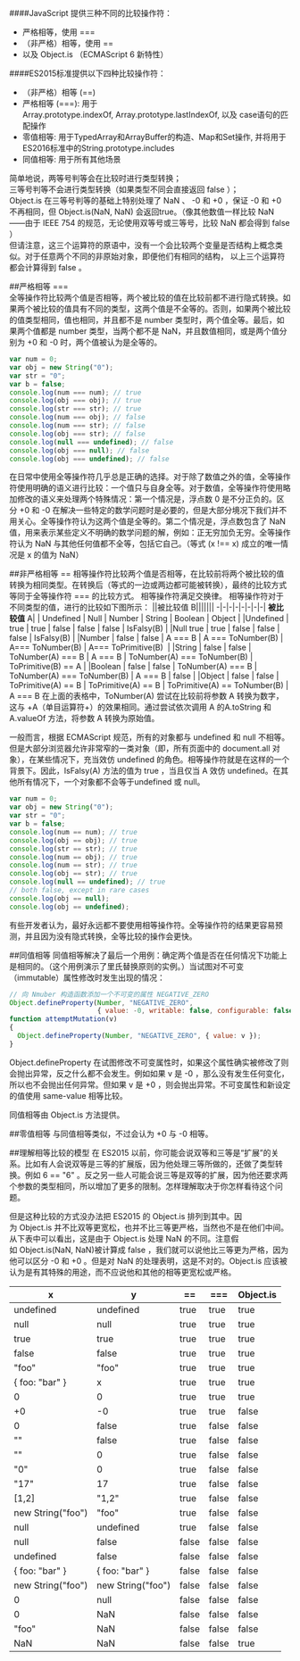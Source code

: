 ####JavaScript 提供三种不同的比较操作符：
* 严格相等，使用 ===
* （非严格）相等，使用 ==
* 以及 Object.is （ECMAScript 6 新特性）

####ES2015标准提供以下四种比较操作符：
* （非严格）相等 (==)
* 严格相等 (===): 用于Array.prototype.indexOf, Array.prototype.lastIndexOf, 以及 case语句的匹配操作
* 零值相等: 用于TypedArray和ArrayBuffer的构造、Map和Set操作, 并将用于ES2016标准中的String.prototype.includes
* 同值相等: 用于所有其他场景

简单地说，两等号判等会在比较时进行类型转换；  
三等号判等不会进行类型转换（如果类型不同会直接返回 false ）；  
Object.is 在三等号判等的基础上特别处理了 NaN 、 -0 和 +0 ，保证 -0 和 +0 不再相同，但 Object.is(NaN, NaN) 会返回true。（像其他数值一样比较 NaN ——由于 IEEE 754 的规范，无论使用双等号或三等号，比较 NaN 都会得到 false ）  
但请注意，这三个运算符的原语中，没有一个会比较两个变量是否结构上概念类似。对于任意两个不同的非原始对象，即便他们有相同的结构， 以上三个运算符都会计算得到 false 。

##严格相等 ===  
全等操作符比较两个值是否相等，两个被比较的值在比较前都不进行隐式转换。如果两个被比较的值具有不同的类型，这两个值是不全等的。否则，如果两个被比较的值类型相同，值也相同，并且都不是 number 类型时，两个值全等。最后，如果两个值都是 number 类型，当两个都不是 NaN，并且数值相同，或是两个值分别为 +0 和 -0 时，两个值被认为是全等的。
```javascript
var num = 0;
var obj = new String("0");
var str = "0";
var b = false;
console.log(num === num); // true
console.log(obj === obj); // true
console.log(str === str); // true
console.log(num === obj); // false
console.log(num === str); // false
console.log(obj === str); // false
console.log(null === undefined); // false
console.log(obj === null); // false
console.log(obj === undefined); // false
```
在日常中使用全等操作符几乎总是正确的选择。对于除了数值之外的值，全等操作符使用明确的语义进行比较：一个值只与自身全等。对于数值，全等操作符使用略加修改的语义来处理两个特殊情况：第一个情况是，浮点数 0 是不分正负的。区分 +0 和 -0 在解决一些特定的数学问题时是必要的，但是大部分境况下我们并不用关心。全等操作符认为这两个值是全等的。第二个情况是，浮点数包含了 NaN 值，用来表示某些定义不明确的数学问题的解，例如：正无穷加负无穷。全等操作符认为 NaN 与其他任何值都不全等，包括它自己。（等式 (x !== x) 成立的唯一情况是 x 的值为 NaN）

##非严格相等 ==
相等操作符比较两个值是否相等，在比较前将两个被比较的值转换为相同类型。在转换后（等式的一边或两边都可能被转换），最终的比较方式等同于全等操作符 === 的比较方式。 相等操作符满足交换律。
相等操作符对于不同类型的值，进行的比较如下图所示：
||被比较值 B|||||||
-|-|-|-|-|-|-|-|
**被比较值** A| | Undefined | Null | Number | String | Boolean | Object
|	|Undefined | true |	true | false | false | false | IsFalsy(B)
| |Null	true | true | false | false | false | IsFalsy(B)
| |Number | false | false | A === B | A === ToNumber(B) | A=== ToNumber(B) |  A=== ToPrimitive(B) 
| |String | false | false | ToNumber(A) === B | A === B | ToNumber(A) === ToNumber(B) | ToPrimitive(B) == A
| |Boolean | false | false | ToNumber(A) === B | ToNumber(A) === ToNumber(B) | A === B | false
| |Object | false | false | ToPrimitive(A) == B | ToPrimitive(A) == B | ToPrimitive(A) == ToNumber(B) | A === B
在上面的表格中，ToNumber(A) 尝试在比较前将参数 A 转换为数字，这与 +A（单目运算符+）的效果相同。通过尝试依次调用 A 的A.toString 和 A.valueOf 方法，将参数 A 转换为原始值。

一般而言，根据 ECMAScript 规范，所有的对象都与 undefined 和 null 不相等。但是大部分浏览器允许非常窄的一类对象（即，所有页面中的 document.all 对象），在某些情况下，充当效仿 undefined 的角色。相等操作符就是在这样的一个背景下。因此，IsFalsy(A) 方法的值为 true ，当且仅当 A 效仿 undefined。在其他所有情况下，一个对象都不会等于undefined 或 null。
```javascript
var num = 0;
var obj = new String("0");
var str = "0";
var b = false;
console.log(num == num); // true
console.log(obj == obj); // true
console.log(str == str); // true
console.log(num == obj); // true
console.log(num == str); // true
console.log(obj == str); // true
console.log(null == undefined); // true
// both false, except in rare cases
console.log(obj == null);
console.log(obj == undefined);
```
有些开发者认为，最好永远都不要使用相等操作符。全等操作符的结果更容易预测，并且因为没有隐式转换，全等比较的操作会更快。

##同值相等
同值相等解决了最后一个用例：确定两个值是否在任何情况下功能上是相同的。（这个用例演示了里氏替换原则的实例。）当试图对不可变（immutable）属性修改时发生出现的情况：
```javascript
// 向 Nmuber 构造函数添加一个不可变的属性 NEGATIVE_ZERO
Object.defineProperty(Number, "NEGATIVE_ZERO",
                      { value: -0, writable: false, configurable: false, enumerable: false });
function attemptMutation(v)
{
  Object.defineProperty(Number, "NEGATIVE_ZERO", { value: v });
}
```
Object.defineProperty 在试图修改不可变属性时，如果这个属性确实被修改了则会抛出异常，反之什么都不会发生。例如如果 v 是 -0 ，那么没有发生任何变化，所以也不会抛出任何异常。但如果 v 是 +0 ，则会抛出异常。不可变属性和新设定的值使用 same-value 相等比较。

同值相等由 Object.is 方法提供。

##零值相等
与同值相等类似，不过会认为 +0 与 -0 相等。

##理解相等比较的模型
在 ES2015 以前，你可能会说双等和三等是“扩展”的关系。比如有人会说双等是三等的扩展版，因为他处理三等所做的，还做了类型转换。例如 6 == "6" 。反之另一些人可能会说三等是双等的扩展，因为他还要求两个参数的类型相同，所以增加了更多的限制。怎样理解取决于你怎样看待这个问题。

但是这种比较的方式没办法把 ES2015 的 Object.is 排列到其中。因为 Object.is 并不比双等更宽松，也并不比三等更严格，当然也不是在他们中间。从下表中可以看出，这是由于 Object.is 处理 NaN 的不同。注意假如 Object.is(NaN, NaN)被计算成 false ，我们就可以说他比三等更为严格，因为他可以区分 -0 和 +0 。但是对 NaN 的处理表明，这是不对的。Object.is 应该被认为是有其特殊的用途，而不应说他和其他的相等更宽松或严格。


|x|y|==|===|Object.is|
|-|-|-|-|-|
|undefined|	undefined|	true|	true|	true|
|null|	null|	true|	true|	true|
|true|	true|	true|	true|	true|
|false|	false|	true|	true|	true|
|"foo"|	"foo"|	true|	true|	true|
|{ foo: "bar" }|	x|	true|	true|	true|
|0|	0|	true|	true|	true|
|+0|	-0|	true|	true|	false|
|0|	false|	true|	false|	false|
|""|	false|	true|	false|	false|
|""|	0|	true|	false|	false|
|"0"|	0|	true|	false|	false|
|"17"|	17|	true|	false|	false|
|[1,2]|	"1,2"|	true|	false|	false|
|new String("foo")|	"foo"|	true|	false|	false|
|null|	undefined|	true|	false	|false|
|null|	false|	false|	false|	false|
|undefined|	false|	false|	false|	false|
|{ foo: "bar" }|	{ foo: "bar" }|	false|	false|	false|
|new String("foo")|	new String("foo")|	false|	false|	false|
|0|	null|	false|	false|	false|
|0|	NaN|	false|	false|	false|
|"foo"|	NaN|	false|	false|	false|
|NaN|	NaN|	false|	false|	true|
